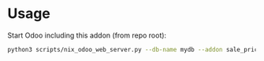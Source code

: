 # Usage

Start Odoo including this addon (from repo root):

```bash
python3 scripts/nix_odoo_web_server.py --db-name mydb --addon sale_pricelist_technical
```
